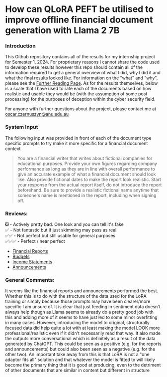# How can QLoRA PEFT be utilised to improve offline financial document generation with Llama 2 7B

### Introduction
This Github repository contains all of the results for my internship project for Semester 1, 2024. For proprietary reasons I cannot share the code used to develop these results however this repo should contain all of the information required to get a general overview of what I did, why I did it and what the final results looked like. For information on the "what" and "why", please see the [Further Reading Page](Further%20Reading.md). As for the results themselves, below is a scale that I have used to rate each of the documents based on how realistic and usable they would be (with the assumption of some post processing) for the purposes of deception within the cyber security field. 

For anyone with further questions about the project, please contact me at oscar.czernuszyn@anu.edu.au

### System Input

The following input was provided in front of each of the document type specific prompts to try make it more specific for a financial document context

> You are a financial writer that writes about fictional companies for educational purposes. 
> Provide your own figures regarding company performance as long as they are in line with overall performance to give an accurate example of what a financial document should look like. 
> Also provide fictional dates to make the report look realistic. 
> Start your response from the actual report itself, do not introduce the report beforehand. 
> Be sure to provide a realistic fictional name anytime that someone's name is mentioned in the report, including when signing off. 

### Reviews:
❎ - Actively pretty bad. One look and you can tell it's fake  
✅ - Not fantastic but if just skimming may pass as real   
✅✅ - Not perfect but still usable for general purposes  
✅✅✅ - Perfect / near perfect   

- [Financial Reports](Financial%20Reports/Financial%20Report%20Nav.md)
- [Budgets](Budgets/Budget%20Nav.md)
- [Income Statements](Income%20Statements/Income%20Statement%20Nav.md)
- [Announcements](Announcements/Announcement%20Nav.md)

### General Comments:
It seems like the financial reports and announcements performed the best. Whether this is to do with the structure of the data used for the LoRA training or simply because those prompts may have been clearer/more specific I am unsure of. It is clear that just feeding in sentiment data doesn't always help though as Llama seems to already do a pretty good job with this and adding more of it seems to have just led to some minor overfitting in many cases. However, introducing the model to original, structurally focused data did help quite a lot with at least making the model LOOK more professional/realistic even if it didn't necessarily read that way. It also made the outputs more conversational which is definitely as a result of the data generated by ChatGPT. This could be seen as a positive (e.g. for the reports and announcements) but could also been seen as a negative (e.g. for the other two). An important take away from this is that LoRA is not a "one adaptor fits all" solution and that whatever the model is fitted to will likely become the primary thing that it is good at producing, even to the detriment of other documents that are similar in content but different in structure
